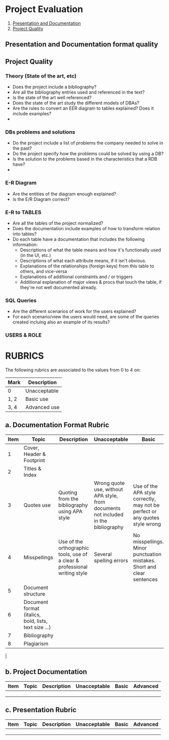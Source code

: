 # Project Evaluation

1. [Presentation and Documentation](#presentation-and-documentation-format-quality)
2. [Project Quality](#project-quality)

## Presentation and Documentation format quality

## Project Quality


### Theory (State of the art, etc)
 * Does the project include a bibliography? 
 * Are all the bibliography entries used and referenced in the text?
 * Is the state of the art well referenced?
 * Does the state of the art study the different models of DBAs?
 * Are the rules to convert an EER diagram to tables explained? Does it include examples?
 *  


### DBs problems and solutions
 * Do the project include a list of problems the company needed to solve in the past?
 * Do the project specify how the problems could be solved by using a DB?
 * Is the solution to the problems based in the characteristics that a RDB have?
 * 


### E-R Diagram  
 * Are the entities of the diagram enough explained?
 * Is the E/R Diagram correct?

### E-R to TABLES

* Are all the tables of the project normalized?  
* Does the documentation include examples of how to transform relation into tables?
* Do each table have a documentation that includes the following information:
    * Descriptions of what the table means and how it's functionally used (in the UI, etc.)
     * Descriptions of what each attribute means, if it isn't obvious.
    * Explanations of the relationships (foreign keys) from this table to others, and vice-versa
    * Explanations of additional constraints and / or triggers
    * Additional explanation of major views & procs that touch the table, if they're not well documented already.

### SQL Queries
 * Are the different scenarios of work for the users explained?
 * For each scenario/view the users would need, are some of the queries created incluing also an example of its results?

### USERS & ROLE

# RUBRICS

The following rubrics are associated to the values from 0 to 4 on:  

| Mark | Description
|------|-------|  
| 0 | Unacceptable|  
| 1, 2 | Basic use|
| 3, 4| Advanced use|

## a. Documentation Format Rubric

| Item | Topic | Description | Unacceptable | Basic | Advanced |
|------|-------|-------------|--------------|-------|----------|
|  1   |Cover, Header & Footprint       |             |              |       |          |
|  2   |Titles & Index     |             |              |       |          |
|  3   |Quotes use | Quoting from the bibliography using APA style    | Wrong quote use, without APA style, from documents not included in the bibliography|Use of the APA style correctly, may not be perfect or any quotes style wrong | Extended use of quotes as help to introduce the theory. No style errors. |
|  4   |Misspellings | Use of the orthographic tools, use of a clear & professional writing style |Several spelling errors|No misspellings. Minor punctuation mistakes. Short and clear sentences | No errors, good use of punctuation.Short and clear sentences. |
|  5   |   Document structure    |             |              |       |          |
|  6   |   Document format (italics, bold, lists, text size ...)    |             |              |       |          |
|  7   |   Bibliography    |             |              |       |          |
|  8   |  Plagiarism     |             |              |       |
|





## b. Project Documentation  

| Item | Topic | Description | Unacceptable | Basic | Advanced |
|------|-------|-------------|--------------|-------|----------|
|      |       |             |              |       |          |
|      |       |             |              |       |          |
|      |       |             |              |       |          |

## c. Presentation Rubric 

| Item | Topic | Description | Unacceptable | Basic | Advanced |
|------|-------|-------------|--------------|-------|----------|
|      |       |             |              |       |          |
|      |       |             |              |       |          |
|      |       |             |              |       |          |